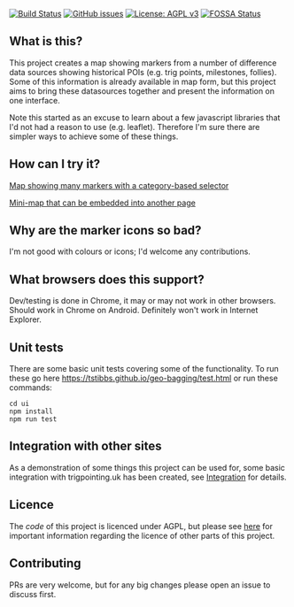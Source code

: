 [![Build Status](https://github.com/tstibbs/geo-bagging/workflows/CI/badge.svg)](https://github.com/tstibbs/geo-bagging/actions?query=workflow%3ACI)
[![GitHub issues](https://img.shields.io/github/issues/tstibbs/geo-bagging.svg)](https://github.com/tstibbs/geo-bagging/issues)
[![License: AGPL v3](https://img.shields.io/badge/License-AGPL%20v3-blue.svg)](https://github.com/tstibbs/geo-bagging/blob/master/Licences.md)
[![FOSSA Status](https://app.fossa.com/api/projects/git%2Bgithub.com%2Ftstibbs%2Fgeo-bagging.svg?type=shield)](https://app.fossa.com/projects/git%2Bgithub.com%2Ftstibbs%2Fgeo-bagging?ref=badge_shield)

## What is this?

This project creates a map showing markers from a number of difference data sources showing historical POIs (e.g. trig points, milestones, follies). Some of this information is already available in map form, but this project aims to bring these datasources together and present the information on one interface.

Note this started as an excuse to learn about a few javascript libraries that I'd not had a reason to use (e.g. leaflet). Therefore I'm sure there are simpler ways to achieve some of these things.

## How can I try it?

[Map showing many markers with a category-based selector](https://tstibbs.github.io/geo-bagging/)

[Mini-map that can be embedded into another page](https://tstibbs.github.io/geo-bagging/examples/mini.html)

## Why are the marker icons so bad?

I'm not good with colours or icons; I'd welcome any contributions.

## What browsers does this support?

Dev/testing is done in Chrome, it may or may not work in other browsers. Should work in Chrome on Android. Definitely won't work in Internet Explorer.

## Unit tests

There are some basic unit tests covering some of the functionality. To run these go here https://tstibbs.github.io/geo-bagging/test.html or run these commands:

```
cd ui
npm install
npm run test
```

## Integration with other sites

As a demonstration of some things this project can be used for, some basic integration with trigpointing.uk has been created, see [Integration](ui/src/includes/integration/trigpointing.md) for details.

## Licence

The _code_ of this project is licenced under AGPL, but please see [here](Licences.md) for important information regarding the licence of other parts of this project.

## Contributing

PRs are very welcome, but for any big changes please open an issue to discuss first.
